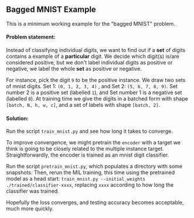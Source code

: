 ## Bagged MNIST Example

This is a minimum working example for the "bagged MNIST" problem.

#### Problem statement:

Instead of classifying individual digits, we want to find out if a **set** of digits contains a example of a **particular** digit. 
We decide which digit(s) is/are considered positive, but we don't label individual digits as positive or negative, we label the whole **set** as positive or negative. 

For instance, pick the digit `9` to be the positive instance. 
We draw two sets of mnist digits. Set 1: `(0, 1, 2, 3, 4)` , and Set 2: `(5, 6, 7, 8, 9)`. 
Set number 2 is a positive set (labelled `1`), and Set number 1 is a negative set (labelled `0`).
At training time we give the digits in a batched form with shape `[batch, N, h, w, c]`, and a set of labels with shape `[batch, 2]`.


#### Solution:

Run the script `train_mnist.py` and see how long it takes to converge. 

To improve convergence, we might pretrain the `encoder` with a target we think is going to be closely related to the multiple instance target. 
Straightforwardly, the encoder is trained as an mnist digit classifier.

Run the script `pretrain_mnist.py`, which populates a directory with some snapshots.
Then, rerun the MIL training, this time using the pretrained model as a head start: `train_mnist.py --initial_weights ./trained/classifier-xxxx`, replacing `xxxx` according to how long the classifier was trained. 

Hopefully the loss converges, and testing accuracy becomes acceptable, much more quickly. 